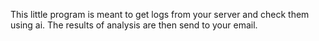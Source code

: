This little program is meant to get logs from your server and check them using ai. The results of analysis are then send to your email.
